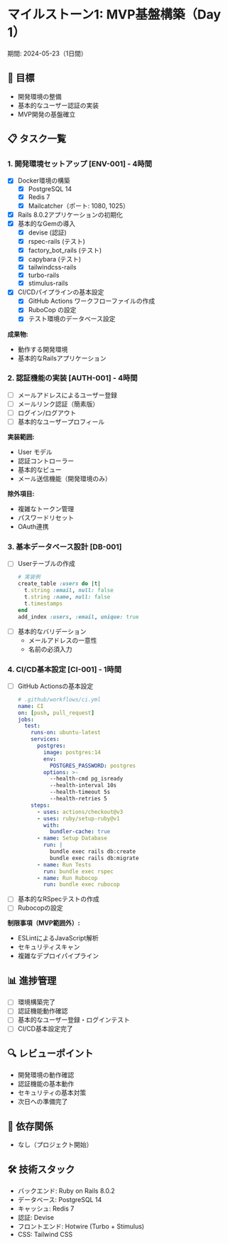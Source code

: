 # マイルストーン1: MVP基盤構築（Day 1）
期間: 2024-05-23（1日間）

## 🎯 目標
- 開発環境の整備
- 基本的なユーザー認証の実装
- MVP開発の基盤確立

## 📋 タスク一覧

### 1. 開発環境セットアップ [ENV-001] - 4時間
- [x] Docker環境の構築
    - [x] PostgreSQL 14
    - [x] Redis 7
    - [x] Mailcatcher（ポート: 1080, 1025）
- [x] Rails 8.0.2アプリケーションの初期化
- [x] 基本的なGemの導入
    - [x] devise (認証)
    - [x] rspec-rails (テスト)
    - [x] factory_bot_rails (テスト)
    - [x] capybara (テスト)
    - [x] tailwindcss-rails
    - [x] turbo-rails
    - [x] stimulus-rails
- [x] CI/CDパイプラインの基本設定
    - [x] GitHub Actions ワークフローファイルの作成
    - [x] RuboCop の設定
    - [x] テスト環境のデータベース設定

**成果物:**
- 動作する開発環境
- 基本的なRailsアプリケーション

### 2. 認証機能の実装 [AUTH-001] - 4時間
- [ ] メールアドレスによるユーザー登録
- [ ] メールリンク認証（簡素版）
- [ ] ログイン/ログアウト
- [ ] 基本的なユーザープロフィール

**実装範囲:**
- User モデル
- 認証コントローラー
- 基本的なビュー
- メール送信機能（開発環境のみ）

**除外項目:**
- 複雑なトークン管理
- パスワードリセット
- OAuth連携

### 3. 基本データベース設計 [DB-001]
- [ ] Userテーブルの作成
    ```ruby
    # 実装例
    create_table :users do |t|
      t.string :email, null: false
      t.string :name, null: false
      t.timestamps
    end
    add_index :users, :email, unique: true
    ```
- [ ] 基本的なバリデーション
    - メールアドレスの一意性
    - 名前の必須入力

### 4. CI/CD基本設定 [CI-001] - 1時間
- [ ] GitHub Actionsの基本設定
    ```yaml
    # .github/workflows/ci.yml
    name: CI
    on: [push, pull_request]
    jobs:
      test:
        runs-on: ubuntu-latest
        services:
          postgres:
            image: postgres:14
            env:
              POSTGRES_PASSWORD: postgres
            options: >-
              --health-cmd pg_isready
              --health-interval 10s
              --health-timeout 5s
              --health-retries 5
        steps:
          - uses: actions/checkout@v3
          - uses: ruby/setup-ruby@v1
            with:
              bundler-cache: true
          - name: Setup Database
            run: |
              bundle exec rails db:create
              bundle exec rails db:migrate
          - name: Run Tests
            run: bundle exec rspec
          - name: Run Rubocop
            run: bundle exec rubocop
    ```
- [ ] 基本的なRSpecテストの作成
- [ ] Rubocopの設定

**制限事項（MVP範囲外）:**
- ESLintによるJavaScript解析
- セキュリティスキャン
- 複雑なデプロイパイプライン

## 📊 進捗管理
- [ ] 環境構築完了
- [ ] 認証機能動作確認
- [ ] 基本的なユーザー登録・ログインテスト
- [ ] CI/CD基本設定完了

## 🔍 レビューポイント
- 開発環境の動作確認
- 認証機能の基本動作
- セキュリティの基本対策
- 次日への準備完了

## 🔄 依存関係
- なし（プロジェクト開始）

## 🛠 技術スタック
- バックエンド: Ruby on Rails 8.0.2
- データベース: PostgreSQL 14
- キャッシュ: Redis 7
- 認証: Devise
- フロントエンド: Hotwire (Turbo + Stimulus)
- CSS: Tailwind CSS